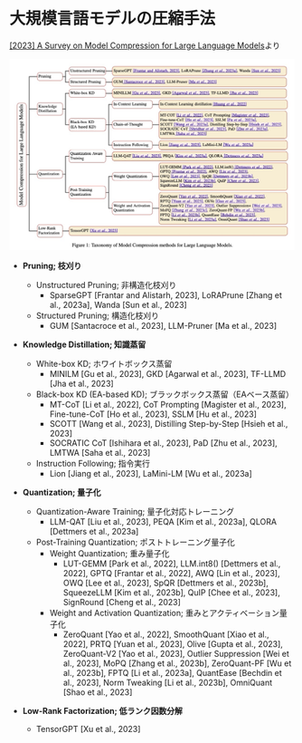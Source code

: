 # 大規模言語モデルの圧縮手法

[[2023] A Survey on Model Compression for Large Language Models](https://arxiv.org/abs/2308.07633)より

![alt text](img/zhu_etal_2023_fig1.png)

- **Pruning; 枝刈り**
  - Unstructured Pruning; 非構造化枝刈り
    - SparseGPT [Frantar and Alistarh, 2023], LoRAPrune [Zhang et al., 2023a], Wanda [Sun et al., 2023]
  - Structured Pruning; 構造化枝刈り
    - GUM [Santacroce et al., 2023], LLM-Pruner [Ma et al., 2023]

- **Knowledge Distillation; 知識蒸留**
  - White-box KD; ホワイトボックス蒸留
    - MINILM [Gu et al., 2023], GKD [Agarwal et al., 2023], TF-LLMD [Jha et al., 2023]
  - Black-box KD (EA-based KD); ブラックボックス蒸留（EAベース蒸留）
    - MT-CoT [Li et al., 2022], CoT Prompting [Magister et al., 2023], Fine-tune-CoT [Ho et al., 2023], SSLM [Hu et al., 2023]
    - SCOTT [Wang et al., 2023], Distilling Step-by-Step [Hsieh et al., 2023]
    - SOCRATIC CoT [Ishihara et al., 2023], PaD [Zhu et al., 2023], LMTWA [Saha et al., 2023]
  - Instruction Following;  指令実行
    - Lion [Jiang et al., 2023], LaMini-LM [Wu et al., 2023a]

- **Quantization; 量子化**
  - Quantization-Aware Training; 量子化対応トレーニング
    - LLM-QAT [Liu et al., 2023], PEQA [Kim et al., 2023a], QLORA [Dettmers et al., 2023a]
  - Post-Training Quantization; ポストトレーニング量子化
    - Weight Quantization; 重み量子化
      - LUT-GEMM [Park et al., 2022], LLM.int8() [Dettmers et al., 2022], GPTQ [Frantar et al., 2022], AWQ [Lin et al., 2023], OWQ [Lee et al., 2023], SpQR [Dettmers et al., 2023b], SqueezeLLM [Kim et al., 2023b], QuIP [Chee et al., 2023], SignRound [Cheng et al., 2023]
    - Weight and Activation Quantization; 重みとアクティベーション量子化
      - ZeroQuant [Yao et al., 2022], SmoothQuant [Xiao et al., 2022], PRTQ [Yuan et al., 2023], Olive [Gupta et al., 2023], ZeroQuant-V2 [Yao et al., 2023], Outlier Suppression [Wei et al., 2023], MoPQ [Zhang et al., 2023b], ZeroQuant-PF [Wu et al., 2023b], FPTQ [Li et al., 2023a], QuantEase [Bechdin et al., 2023], Norm Tweaking [Li et al., 2023b], OmniQuant [Shao et al., 2023]

- **Low-Rank Factorization; 低ランク因数分解**
  - TensorGPT [Xu et al., 2023]

